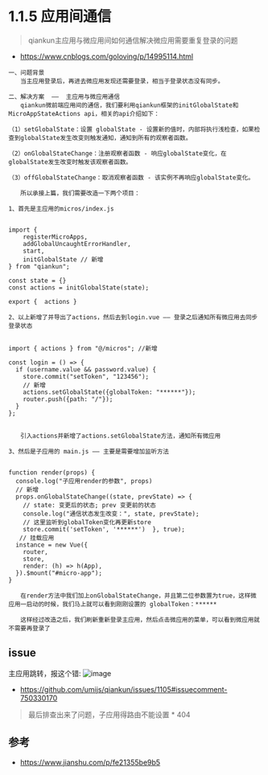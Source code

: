 
# 1.1.5 应用间通信

>qiankun主应用与微应用间如何通信解决微应用需要重复登录的问题

- https://www.cnblogs.com/goloving/p/14995114.html

```
一、问题背景
　　当主应用登录后，再进去微应用发现还需要登录，相当于登录状态没有同步。

二、解决方案  ——  主应用与微应用通信
　　qiankun微前端应用间的通信，我们要利用qiankun框架的initGlobalState和MicroAppStateActions api，相关的api介绍如下：

（1）setGlobalState：设置 globalState - 设置新的值时，内部将执行浅检查，如果检查到globalState发生改变则触发通知，通知到所有的观察者函数。

（2）onGlobalStateChange：注册观察者函数 - 响应globalState变化，在globalState发生改变时触发该观察者函数。

（3）offGlobalStateChange：取消观察者函数 - 该实例不再响应globalState变化。

　　所以承接上篇，我们需要改造一下两个项目：

1、首先是主应用的micros/index.js


import {  
    registerMicroApps,  
    addGlobalUncaughtErrorHandler,  
    start,  
    initGlobalState // 新增
} from "qiankun";

const state = {} 
const actions = initGlobalState(state);

export {  actions }

2、以上新增了并导出了actions，然后去到login.vue —— 登录之后通知所有微应用去同步登录状态


import { actions } from "@/micros"; //新增

const login = () => {      
  if (username.value && password.value) {  
    store.commit("setToken", "123456");        
    // 新增
    actions.setGlobalState({globalToken: "******"});        
    router.push({path: "/"});
  }
};


　　引入actions并新增了actions.setGlobalState方法，通知所有微应用

3、然后是子应用的 main.js —— 主要是需要增加监听方法


function render(props) {  
  console.log("子应用render的参数", props) 
  // 新增 
  props.onGlobalStateChange((state, prevState) => {    
    // state: 变更后的状态; prev 变更前的状态    
    console.log("通信状态发生改变：", state, prevState);    
    // 这里监听到globalToken变化再更新store
    store.commit('setToken', '******')  }, true); 
   // 挂载应用  
  instance = new Vue({    
    router,    
    store,    
    render: (h) => h(App),  
  }).$mount("#micro-app");
}

　　在render方法中我们加上onGlobalStateChange，并且第二位参数置为true，这样微应用一启动的时候，我们马上就可以看到刚刚设置的 globalToken：******

　　这样经过改造之后，我们刷新重新登录主应用，然后点击微应用的菜单，可以看到微应用就不需要再登录了
```



## issue
主应用跳转，报这个错:
![image](https://user-images.githubusercontent.com/17672815/131083324-b52bb040-c09d-47dc-a04c-07658351e0bf.png)

- https://github.com/umijs/qiankun/issues/1105#issuecomment-750330170
>最后排查出来了问题，子应用得路由不能设置 * 404


## 参考
- https://www.jianshu.com/p/fe21355be9b5

